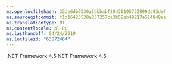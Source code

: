 ```yaml
---
ms.openlocfilehash: 33de6db6530a5bbbabf88430195752899da93def
ms.sourcegitcommit: f1d16425528e237257ca3b58eb49217a514849ea
ms.translationtype: MT
ms.contentlocale: pl-PL
ms.lasthandoff: 04/24/2019
ms.locfileid: "63872464"
---
```

<span data-ttu-id="b11f4-101">.NET Framework 4.5</span><span class="sxs-lookup"><span data-stu-id="b11f4-101">.NET Framework 4.5</span></span>